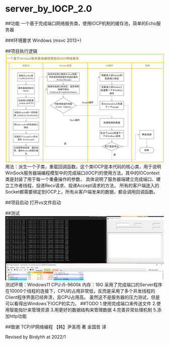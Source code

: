 # server_by_IOCP_2.0

##功能
一个基于完成端口网络服务类，使用IOCP机制的缓存池，简单的Echo服务器

###环境要求
Windows (msvc 2013+)

##项目执行逻辑
![一个基于WinSock服务器编程模型的IOCP网络服务](https://raw.githubusercontent.com/birdyhh/server_by_IOCP_2.0/main/process.jpg)
用法：派生一个子类，重载回调函数。这个类IOCP是本代码的核心类，用于说明WinSock服务器端编程模型中的完成端口(IOCP)的使用方法，其中的IOContext类是封装了用于每一个重叠操作的参数， 具体说明了服务器端建立完成端口、建立工作者线程、投递Recv请求、投递Accept请求的方法， 所有的客户端连入的Socket都需要绑定到IOCP上，所有从客户端发来的数据，都会调用回调函数。

##项目启动
打开vs文件启动

##测试
![](https://raw.githubusercontent.com/birdyhh/server_by_IOCP_2.0/main/text.png)
测试环境：Windows11 CPU:i5-9600k 内存：16G
采用了完成端口的Server程序在10000个线程的连接下，CPU的占用非常低，反而是采用了多个并发线程的Client程序界面已经奔溃，且CPU占用高。
虽然这不是服务器的压力测试，但是可以看得出Windows下IOCP的实力。
##TODO
1.使用完成端口来传送文件
2.使用智能指针来管理资源
3.用更好的数据结构来管理数据
4.完善异常处理机制
5.添加http功能

##致谢
TCP/IP网络编程 【韩】尹圣雨 著 金国哲 译

Revised by Birdyhh at 2022/1
